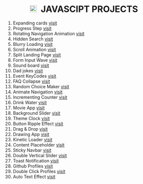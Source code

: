 <h1 align="center"><img height="22px" src="https://skillicons.dev/icons?i=javascript" alt=""/> &nbsp;JAVASCIPT PROJECTS</h1>

1. Expanding cards [visit](https://github.com/Abhithakur7080/js-projects/tree/main/01.expending_card)
2. Progress Step [visit](https://github.com/Abhithakur7080/js-projects/tree/main/02.progress_steps)
3. Rotating Navigation Animation [visit](https://github.com/Abhithakur7080/js-projects/tree/main/03.rotating_nav_animation)
4. Hidden Search [visit](https://github.com/Abhithakur7080/js-projects/tree/main/04.hidden_search)
5. Blurry Loading [visit](https://github.com/Abhithakur7080/js-projects/tree/main/05.blurry_loading)
6. Scroll Animation [visit](https://github.com/Abhithakur7080/js-projects/tree/main/06.scroll_animation)
7. Split Landing Page [visit](https://github.com/Abhithakur7080/js-projects/tree/main/07.split_landing_page)
8. Form Input Wave [visit](https://github.com/Abhithakur7080/js-projects/tree/main/08.form_input_wave)
9. Sound board [visit](https://github.com/Abhithakur7080/js-projects/tree/main/09.sound_board)
10. Dad jokes [visit](https://github.com/Abhithakur7080/js-projects/tree/main/10.dad_jokes)
11. Event KeyCodes [visit](https://github.com/Abhithakur7080/js-projects/tree/main/11.event_kecodes)
12. FAQ Collapse [visit](https://github.com/Abhithakur7080/js-projects/tree/main/12.FAQ_collepase)
13. Random Choice Maker [visit](https://github.com/Abhithakur7080/js-projects/tree/main/13.random_choice_maker)
14. Animate Navigation [visit](https://github.com/Abhithakur7080/js-projects/tree/main/14.Animate_navigation)
15. Incrementing Counter [visit](https://github.com/Abhithakur7080/js-projects/tree/main/15.incrementing_counter)
16. Drink Water [visit](https://github.com/Abhithakur7080/js-projects/tree/main/16.drink_water)
17. Movie App [visit](https://github.com/Abhithakur7080/js-projects/tree/main/17.movie_app)
18. Background Slider [visit](https://github.com/Abhithakur7080/js-projects/tree/main/18.background_slider)
19. Theme Clock [visit](https://github.com/Abhithakur7080/js-projects/tree/main/19.theme_clock)
20. Button Ripple Effect [visit](https://github.com/Abhithakur7080/js-projects/tree/main/20.button_ripple_effect)
21. Drag & Drop [visit](https://github.com/Abhithakur7080/js-projects/tree/main/21.drag_n_drop)
22. Drawing App [visit](https://github.com/Abhithakur7080/js-projects/tree/main/22.drawing_app)
23. Kinetic Loader [visit](https://github.com/Abhithakur7080/js-projects/tree/main/23.kinetic_loader)
24. Content Placeholder [visit](https://github.com/Abhithakur7080/js-projects/tree/main/24.content_placeholder)
25. Sticky Navbar [visit](https://github.com/Abhithakur7080/js-projects/tree/main/25.sticky_navbar)
26. Double Vertical Slider [visit](https://github.com/Abhithakur7080/js-projects/tree/main/26.double_vertical_slider)
27. Toast Notification [visit](https://github.com/Abhithakur7080/js-projects/tree/main/27.toast_notification)
28. Github Profiles [visit](https://github.com/Abhithakur7080/js-projects/tree/main/28.github_profiles)
29. Double Click Profiles [visit](https://github.com/Abhithakur7080/js-projects/tree/main/29.double_click_heart)
30. Auto Text Effect [visit](https://github.com/Abhithakur7080/js-projects/tree/main/30.auto_text_effect)